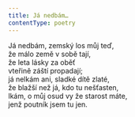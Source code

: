 ```yaml
---
title: Já nedbám…
contentType: poetry
---
```


<section>

Já nedbám, zemský los můj teď,  
že málo země v sobě tají,  
že leta lásky za oběť  
vteřině záští propadají;  
já nelkám ani, sladké dítě zlaté,  
že blažší než já, kdo tu nešťasten,  
lkám, o můj osud vy že starost máte,  
jenž poutník jsem tu jen.

</section>

